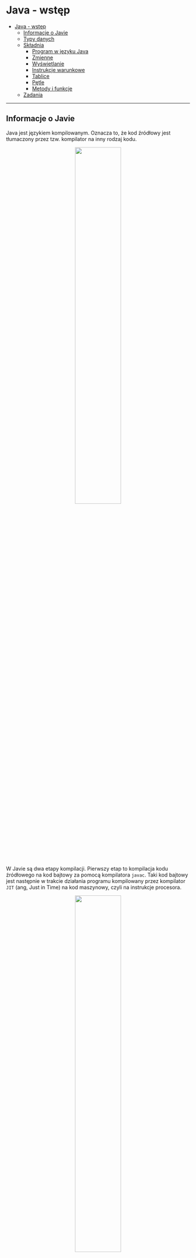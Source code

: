 # Java - wstęp

* [Java - wstęp](#java---wstęp)
  * [Informacje o Javie](#informacje-o-javie)
  * [Typy danych](#typy-danych)
  * [Składnia](#składnia-języka-java)
    * [Program w języku Java](#program-w-języku-java)
    * [Zmienne](#zmienne)
    * [Wyświetlanie](#wyświetlanie-na-standardowym-wyjściu)
    * [Instrukcje warunkowe](#instrukcje-warunkowe)
    * [Tablice](#tablice)
    * [Pętle](#pętle)
    * [Metody i funkcje](#metody-i-funkcje)
  * [Zadania](#zadania)

---

## Informacje o Javie

Java jest językiem kompilowanym. Oznacza to, że kod źródłowy jest tłumaczony przez tzw. kompilator na inny rodzaj kodu.  

<p align="center">
    <img src="../../../../resources/compile.png" width="50%" height="50%" />
</p>

W Javie są dwa etapy kompilacji. Pierwszy etap to kompilacja kodu źródłowego na kod bajtowy za pomocą kompilatora `javac`.
Taki kod bajtowy jest następnie w trakcie działania programu kompilowany przez kompilator `JIT` (ang, Just in Time) na 
kod maszynowy, czyli na instrukcje procesora.

<p align="center">
    <img src="../../../../resources/jdk.png" width="50%" height="50%" />
</p>

Kompilator `JIT`, będący częścią maszyny wirtualnej Javy `JVM` (ang. Java Virtual Machine) razem z standardowymi 
bibliotekami  Javy tworzą `JRE`, czyli środowisko uruchomieniowe Javy (ang. Java Runtime Environment).
Dodając do tego wszystkiego narzędzia programistyczne (głównie kompilator `javac` i plik wykonywalny `java`) 
otrzymujemy `JDK`, czyli "zestaw do tworzenia oprogramowania w Javie" (ang. Java Development Kit).

## Typy danych

Java jest językiem statycznie typowanym, co oznacza, że typy zmiennych nadawane są w czasie kompilacji programu
z kodu źródłowego, co w praktyce oznacza tyle, że nie da się utworzyć zmiennej nie podając jej typu. W językach
typowanych dynamicznie typy nadawane są w trakcie działania programu. Oznacza to, że zmienna może w różnych momentach
programu przechowywać wartości różnych typów.

<p align="center">
    <img src="../../../../resources/data-types.png" width="50%" height="50%" />
</p>

W Javie wyróżniamy podział typów na `prymitywne` (proste) i `referencyjne` (złożone). Typy proste to takie, które
przetrzymują wartość bezpośrednio w pamięci RAM. Typy referencyjne, jak mówi nazwa, przetrzymują tylko referencję do
adresu w pamięci RAM, gdzie ta wartość się znajduje.

## Składnia języka Java

### Program w języku Java

W Javie każdy plik w projekcie jest klasą. Wiąże się to z samą strukturą języka. Oznacza to, że każdy plik z kodem
źródłowym musi zawierać w sobie deklarację klasy:

```java
public class NazwaKlasy{
    
}
```

Odpalając jakiś program w Javie kompilator domyślnie wywołuję funkcję `main` w klasie, którą uruchamia. Oznacza to, że
żeby uruchomić nasz program potrzebujemy taką funkcję zadeklarować wewnątrz klasy. W środowisku IntelliJ można łatwo
utworzyć tę konstrukcję wpisując `psvm` i klikając klawisz `Tab`.

```java
public class NazwaKlasy{
    public static void main(String[] args) {
        
    }
}
```

Słowa kluczowe wchodzące w skład nagłówka funkcji będą wyjaśnione wraz z postępem materiału.

### Zmienne

Deklarując zmienne w języku java musimy trzymać się zasady statycznego typowania i zawsze określić typ zmiennnej.
Należy pamiętać że w Javie każdą instrukcję kończymy średnikiem (`;`).

```java
public class NazwaKlasy{
    public static void main(String[] args) {
        int x, y;
        x = 5;
        y = 7;
        float z = 3f;
        String string = "test";
    }
}
```

### Wyświetlanie na standardowym wyjściu

Żeby wyświetlić jakąś wartość na standardowym wyjściu (zazwyczaj jest to konsola) należy się posłużyć funkcją
`System.out.println()`. W środowisku IntelliJ można łatwo utworzyć tę konstrukcję wpisując `sout` i klikając 
klawisz `Tab`.

```java
public class NazwaKlasy{
    public static void main(String[] args) {
        String string = "test";
        System.out.println(string);
    }
}
```

### Instrukcje warunkowe

Składnia instrukcji warunkowych nie odbiega od tego, co znamy z innych języków.
Warunki możemy łączyć za pomocą operatorów logicznych `&&` (and/koniunkcja) i `||` (or/alternatywa)

```java
public class NazwaKlasy{
    public static void main(String[] args) {
        int x = 10;
        Boolean warunek = x % 2 == 0;
        String string = "test";
        if (warunek){
            // jakiś kod
        } else if (x > 5 && x < 30) {
            // jakiś kod
        } else if (!"test".equals(string) || !"abc".equals(string)) {
            // jakiś kod
        } else {
            // jakiś kod
        }
    }
}
```

### Tablice

Deklarując tablicę w Javie trzeba określić rozmiar tablicy.

```java
public class NazwaKlasy{
    public static void main(String[] args) {
        int[] array = new int[5];
        array[0] = 1;
        array[1] = 6;
        array[2] = 7;
        array[3] = 5;
        array[4] = 4;
        
        int[] array2 = new int[]{3, 6, 18, 4523};
        
        int[][] twoDimensionalArray = new int[2][];
        twoDimensionalArray[0] = new int[]{1, 2 ,3};
        twoDimensionalArray[1] = new int[]{4, 5, 6, 7};
    }
}
```

### Pętle

```java
public class NazwaKlasy{
    public static void main(String[] args) {
        // Pętla for
        for (int i = 0; i < 10; i++) {
            System.out.println(i);
        }
        
        // Tożsame zapisy
        int x = 0;
        x++;
        x += 1;
        x = x + 1;
        
        // Pętla while
        int i = 0;
        while (i < 10){
            System.out.println(i);
            i++;
        }
        
        // Pętla foreach
        int[] array = new int[]{3, 6, 18, 4523};
        for (int element: array){
            System.out.println(element);
        }
        
        // Iterowanie po dwuwymiarowej tablicy
        int[][] twoDimensionalArray = new int[2][];
        twoDimensionalArray[0] = new int[]{1, 2 ,3};
        twoDimensionalArray[1] = new int[]{4, 5, 6, 7};
        
        // Używając pętli for
        for (int i = 0; i < twoDimensionalArray.length; i++) {
            for (int j = 0; j < twoDimensionalArray[i].length; j++) {
                System.out.println(twoDimensionalArray[i][j]);
            }
        }

        // Używając pętli foreach
        for (int[] array: twoDimensionalArray){
            for (int element: array){
                System.out.println(element);
            }
        }
    }
}
```

### Metody i funkcje

Metoda to funkcja znajdująca się w klasie. W Javie będzie to każda funkcja.

Funkcja podobnie jak zmienna też musi zawierać swój typ. Jest to typ zwracanej wartości. Jeśli funkcja ma nie zwracać
żadnej wartości, tylko wykonać jakieś działania, wtedy jej typem będzie `void`, tzw. "typ bez zwracania".

Składnia funkcji wygląda następująco:
```
modyfikatorDostepu (static) typ nazwaFunkcji(typ argument, typ argument2...)
```

Modyfikator dostępu świadczy o zakresie w jakim funkcja jest widoczna, omówimy to w następnym dziale. Najczęściej używany
jest modyfikator `public`. Słowo kluczowe `static` jest opcjonalne, oznacza to, że funkcja jest niezależna od instancji
klasy. Dowiemy się o tym więcej również w następnym dziale. Na ten momement wszystkie nasze funkcje będą statyczne.

Pamiętajmy, że jeśli funkcja nie jest typu `void` to musi zawierać słowo kluczowe `return`. Funkcja musi wiedzieć co
zwrócić w każdym przypadku, dlatego wystąpień słowa `return` może być więcej, jeśli wprowadzamy jakieś warunki.

Jako że typ funkcji `void` nie zwraca

```java
public class NazwaKlasy{
    public static int sum(int a, int b){
        return a + b;
    }
    
    public static void print(String string){
        System.out.println(string);
    }
    
    public static void main(String[] args) {
        int x = sum(4, 7);
        System.out.println(x);
        
        int y = 36;
        System.out.println(sum(x, y));
        
        // Takie wywołanie nic nie robi, ponieważ wartość zwracana jest niewykorzystywana
        sum(3, 5);
        
        // Takie wywołanie już coś robi, poniewa print jest typu `void` i zawiera w sobie instrukcję wyświetlacjącą
        print("test");
        
        // Takie wywołanie jest niemożliwe, ponieważ print jest typu `void`, więc nie zwraca żadnej wartości
        System.out.println(print("test"));
    }
}
```

---

## Zadania

1. Napisz program, który wyświetli trzy różne zdania opisujące aktualną pogodę. W czwartej linii wypisz sumaryczną długość trzech poprzednich zdań.
2. Napisz program, który sprawdzi czy temperatura przekazana jako argument jest dodatnia.
3. Napisz program, który wypisze na ekranie malejąco wszystkie liczby od 20 do 10.
4. Napisz pętlę while, która wypisze na ekranie wszystkie liczby od 10 do 20 włącznie.
5. Napisz pętlę for, która wypisze na ekranie wszystkie liczby nieparzyste od -10 do 40.
6. Przerób pętlę z zadania poprzedniego na pętlę while.
7. Napisz program, która dla tablicy typu int[] wyświetli sumę wszystkich elementów tablicy.
8. Napisz program pobierający trójelementową tablicę liczb i zwracający największą liczbę.
9.
   1. Przerób program z zadania 7 tak, żeby obliczył sumę elementów tablicy dwuwymiarowej typu int[][].
   2. Jak przechowałbyś stan sudoku? Napisz program, który stworzy instancje tablicy służących do przechowywania sudoku i uzupełnij ją przykładową planszą.
   3. Jak przechowałbyś stan gry w szachy? Napisz program, który stworzy instancje tablic służące do przechowywania stanu gry w szachy. Potrafiłbyś zachować w nim ostatni stan 5 partii Kasparowa z Deep Blue z 1997 roku?
10. Napisz metodę przyjmującą dwuelementową tablicę liczb i zwracającą ich sumę.
11. Napisz metodę, który policzy średnią z kilku przedmiotów. Możemy założyć, że uczeń w szkole ma 2 przedmioty i z każdego z nich dostał po 3 oceny.
12. Napisz metodę, która zwróci Twój aktualny wiek.
13. Napisz metodę, która zwróci Twoje imię.
14. Napisz metodę, która jako argument przyjmuje 2 liczby i wypisuje ich sumę, różnicę i iloczyn.
15. Napisz metodę, która jako argument przyjmuje liczbę i zwraca informację czy liczba jest parzysta.
16. Napisz metodę, która jako argument przyjmuje liczbę i zwraca informację czy liczba jest podzielna przez 3 i przez 5.
17. Napisz metodę, która jako argument przyjmuje liczbę i zwraca go podniesionego do 3 potęgi.
18. Napisz metodę, która jako argument przyjmuje liczbę i zwraca jej pierwiastek kwadratowy (Math.sqrt()).
19. Napisz metodę, która jako argument przyjmie trzy liczby. Metoda powinna zwrócić informację czy z odcinków o długości przekazanych w argumentach można zbudować trójkąt.
20. Przerób poprzednie zadanie, tak by metoda zwracała informację czy z podanych liczb można utworzyć trójkat prostokątny.
21.
    1. Utwórz metodę pobierającą dodatnią liczbę całkowitą x, która wyświetli na ekranie liczby od zera do x.
    2. Jeśli w zadaniu 1. użyłeś pętli for przerób tę metodę na while (lub odwrotnie).  